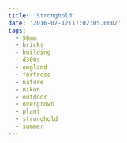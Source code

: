 ```yaml
---
title: 'Stronghold'
date: '2016-07-12T17:02:05.000Z'
tags:
  - 50mm
  - bricks
  - building
  - d300s
  - england
  - fortress
  - nature
  - nikon
  - outdoor
  - overgrown
  - plant
  - stronghold
  - summer
---
```

